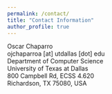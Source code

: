 ```yaml
---
permalink: /contact/
title: "Contact Information"
author_profile: true
---
```


Oscar Chaparro  
ojchaparroa [at] utdallas [dot] edu  
Department of Computer Science  
University of Texas at Dallas  
800 Campbell Rd, ECSS 4.620  
Richardson, TX 75080, USA  
